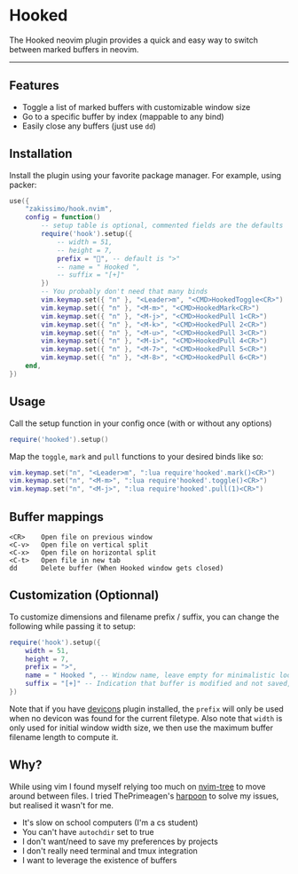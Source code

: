 # Hooked

The Hooked neovim plugin provides a quick and easy way to switch between marked buffers in neovim.

---

## Features

- Toggle a list of marked buffers with customizable window size
- Go to a specific buffer by index (mappable to any bind)
- Easily close any buffers (just use `dd`)

## Installation

Install the plugin using your favorite package manager. For example, using packer:

```lua
use({
    "zakissimo/hook.nvim",
    config = function()
        -- setup table is optional, commented fields are the defaults
        require('hook').setup({
            -- width = 51,
            -- height = 7,
            prefix = "", -- default is ">"
            -- name = " Hooked ",
            -- suffix = "[+]"
        })
        -- You probably don't need that many binds
        vim.keymap.set({ "n" }, "<Leader>m", "<CMD>HookedToggle<CR>")
        vim.keymap.set({ "n" }, "<M-m>", "<CMD>HookedMark<CR>")
        vim.keymap.set({ "n" }, "<M-j>", "<CMD>HookedPull 1<CR>")
        vim.keymap.set({ "n" }, "<M-k>", "<CMD>HookedPull 2<CR>")
        vim.keymap.set({ "n" }, "<M-u>", "<CMD>HookedPull 3<CR>")
        vim.keymap.set({ "n" }, "<M-i>", "<CMD>HookedPull 4<CR>")
        vim.keymap.set({ "n" }, "<M-7>", "<CMD>HookedPull 5<CR>")
        vim.keymap.set({ "n" }, "<M-8>", "<CMD>HookedPull 6<CR>")
    end,
})
```

## Usage

Call the setup function in your config once (with or without any options)

```lua
require('hooked').setup()
```

Map the `toggle`, `mark` and `pull` functions to your desired binds like so:

```lua
vim.keymap.set("n", "<Leader>m", ":lua require'hooked'.mark()<CR>")
vim.keymap.set("n", "<M-m>", ":lua require'hooked'.toggle()<CR>")
vim.keymap.set("n", "<M-j>", ":lua require'hooked'.pull(1)<CR>")
```

## Buffer mappings

```
<CR>    Open file on previous window
<C-v>   Open file on vertical split
<C-x>   Open file on horizontal split
<C-t>   Open file in new tab
dd      Delete buffer (When Hooked window gets closed)
```

## Customization (Optionnal)

To customize dimensions and filename prefix / suffix, you can change the following while passing it to setup:

```lua
require('hook').setup({
    width = 51,
    height = 7,
    prefix = ">",
    name = " Hooked ", -- Window name, leave empty for minimalistic look
    suffix = "[+]" -- Indication that buffer is modified and not saved, leave empty if you're a save spammer
})
```

Note that if you have [devicons](https://github.com/nvim-tree/nvim-web-devicons) plugin installed, the `prefix` will only be used when no devicon was found for the current filetype. Also note that `width` is only used for initial window width size, we then use the maximum buffer filename length to compute it.

## Why?

While using vim I found myself relying too much on [nvim-tree](https://github.com/nvim-tree/nvim-tree.lua) to move around between files.
I tried ThePrimeagen's [harpoon](https://github.com/ThePrimeagen/harpoon) to solve my issues, but realised it wasn't for me.

- It's slow on school computers (I'm a cs student)
- You can't have `autochdir` set to true
- I don't want/need to save my preferences by projects
- I don't really need terminal and tmux integration
- I want to leverage the existence of buffers
